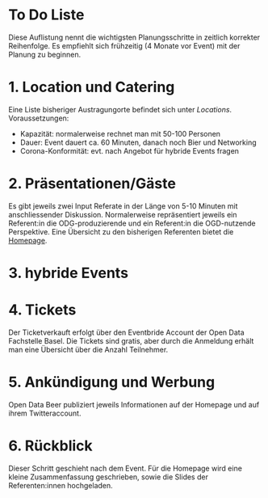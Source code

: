 # To Do Liste
Diese Auflistung nennt die wichtigsten Planungsschritte in zeitlich korrekter Reihenfolge. Es empfiehlt sich frühzeitig (4 Monate vor Event) mit der Planung zu beginnen. 

# 1. Location und Catering
Eine Liste bisheriger Austragungorte befindet sich unter *Locations*.
Voraussetzungen:
- Kapazität: normalerweise rechnet man mit 50-100 Personen
- Dauer: Event dauert ca. 60 Minuten, danach noch Bier und Networking
- Corona-Konformität: evt. nach Angebot für hybride Events fragen
# 2. Präsentationen/Gäste
Es gibt jeweils zwei Input Referate in der Länge von 5-10 Minuten mit anschliessender Diskussion. 
Normalerweise repräsentiert jeweils ein Referent:in die ODG-produzierende und ein Referent:in die OGD-nutzende Perspektive.
Eine Übersicht zu den bisherigen Referenten bietet die [Homepage](https://opendatabeer.ch/impressionen/).
# 3. hybride Events

# 4. Tickets
Der Ticketverkauft erfolgt über den Eventbride Account der Open Data Fachstelle Basel. Die Tickets sind gratis, aber durch die Anmeldung erhält man eine Übersicht über die Anzahl Teilnehmer. 
# 5. Ankündigung und Werbung
Open Data Beer publiziert jeweils Informationen auf der Homepage und auf ihrem Twitteraccount. 
# 6. Rückblick 
Dieser Schritt geschieht nach dem Event. Für die Homepage wird eine kleine Zusammenfassung geschrieben, sowie die Slides der Referenten:innen hochgeladen. 

